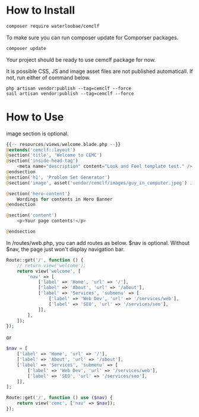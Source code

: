 # How to Install


```bash
composer require waterloobae/cemclf
```
To make sure you can run composer update for Comporser packages.
```bash
composer update
```
Your project should be ready to use cemclf package for now.

It is possible CSS, JS and image asset files are not published automaticall. If not, run either of command below.
```base
php artisan vendor:publish --tag=cemclf --force
sail artisan vendor:publish --tag=cemclf --force
```

# How to Use

image section is optional.
```php
{{-- resources/views/welcome.blade.php --}}
@extends('cemclf::layout')
@section('title', 'Welcome to CEMC')  
@section('inside-head-tag')
	<meta name="description" content="Look and Feel template test." />
@endsection
@section('h1', 'Problem Set Generator')
@section('image', asset('vendor/cemclf/images/guy_in_computer.jpeg') . '?itok=lHrMwHeX')

@section('hero-content')
    Wordings for contents in Hero Banner
@endsection

@section('content')
    <p>Your page contents!</p>

@endsection
```
In /routes/web.php, you can add routes as below. $nav is optional. Without $nav, the page just won't display navigation bar.
```php
Route::get('/', function () {
    // return view('welcome');
    return view('welcome', [
        'nav' => [
            ['label' => 'Home', 'url' => '/'],
            ['label' => 'About', 'url' => '/about'],
            ['label' => 'Services', 'submenu' => [
                ['label' => 'Web Dev', 'url' => '/services/web'],
                ['label' => 'SEO', 'url' => '/services/seo'],
            ]],
        ],
    ]);
});
```
or
```php
$nav = [
    ['label' => 'Home', 'url' => '/'],
    ['label' => 'About', 'url' => '/about'],
    ['label' => 'Services', 'submenu' => [
        ['label' => 'Web Dev', 'url' => '/services/web'],
        ['label' => 'SEO', 'url' => '/services/seo'],
    ]],
];

Route::get('/', function () use ($nav) {
    return view('cemc', ['nav' => $nav]);
});
```

